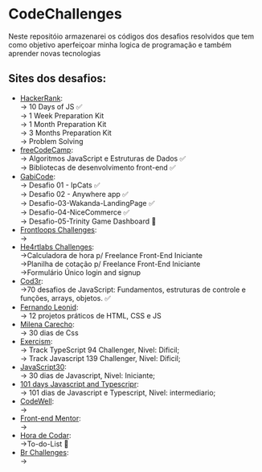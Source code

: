 # CodeChallenges

Neste repositóio armazenarei os códigos dos desafios resolvidos que tem como objetivo aperfeiçoar minha logica de programação e também aprender novas tecnologias

## Sites dos desafios:
  - [HackerRank](https://www.hackerrank.com/dashboard):                                                    
       -> 10 Days of JS ✅                                                   
       -> 1 Week Preparation Kit                                                                     
       -> 1 Month Preparation Kit                                               
       -> 3 Months Preparation Kit                                                 
       -> Problem Solving                                          
  - [freeCodeCamp](https://www.freecodecamp.org/learn):                                                                                  
       -> Algoritmos JavaScript e Estruturas de Dados ✅                                                                                     
       -> Bibliotecas de desenvolvimento front-end ✅                                                                                      
  - [GabiCode](https://discord.gg/Yw3n67Z9Yk):                                                                      
       -> Desafio 01 - IpCats ✅                                                                   
       -> Desafio 02 - Anywhere app ✅                           
       -> Desafio-03-Wakanda-LandingPage ✅                         
       -> Desafio-04-NiceCommerce ✅                                 
       -> Desafio-05-Trinity Game Dashboard 🚧                              
  - [Frontloops Challenges](https://frontloopschallenges.netlify.app/):                                                       
       ->                                                                         
  - [He4rtlabs Challenges](https://discord.io/he4rt):                                                     
       ->Calculadora de hora p/ Freelance	Front-End	Iniciante                                                              
       ->Planilha de cotação p/ Freelance	Front-End	Iniciante                                                               
       ->Formulário Único login and signup                      
  - [Cod3r]():                                                                                 
       ->70 desafios de JavaScript: Fundamentos, estruturas de controle e funções, arrays, objetos. ✅
  - [Fernando Leonid](https://www.youtube.com/c/FernandoLeonid):                                                  
       -> 12 projetos práticos de HTML, CSS e JS                                                    
  - [Milena Carecho](https://github.com/MilenaCarecho/30diasDeCSS):                                                                              
       -> 30 dias de Css    
  - [Exercism](https://exercism.org):                                                           
       -> Track TypeScript 94 Challenger, Nivel: Dificil;                                                   
       -> Track Javascript 139 Challenger, Nivel: Dificil;                                                                                                    
  - [JavaScript30](https://javascript30.com/):                                                   
       -> 30 dias de Javascript, Nivel: Iniciante; 
  - [101 days Javascript and Typescripr](https://www.beecrowd.com.br/judge/en/login):                                                                     
       -> 101 dias de Javascript e Typescript, Nivel: intermediario;      
  - [CodeWell](https://www.codewell.cc/):                                                                          
       ->                                                                                     
  - [Front-end Mentor](https://www.frontendmentor.io/challenges):                                                                          
       ->                                                                         
  - [Hora de Codar](https://www.youtube.com/@MatheusBattisti):                                                                          
       ->To-do-List 🚧                                                                      
  - [Br Challenges](https://www.brchallenges.com/):                                                              
       ->                                                               
 
  
